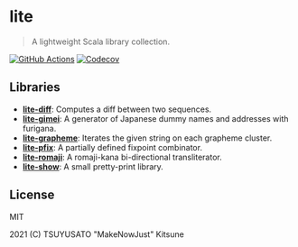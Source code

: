 # lite

> A lightweight Scala library collection.

[![GitHub Actions](https://img.shields.io/github/workflow/status/MakeNowJust-Labo/lite/Scala/main?logo=github&style=for-the-badge)](https://github.com/MakeNowJust-Labo/lite/actions)
[![Codecov](https://img.shields.io/codecov/c/gh/MakeNowJust-Labo/lite?logo=codecov&style=for-the-badge)](https://codecov.io/gh/MakeNowJust-Labo/lite)

## Libraries

- [**lite-diff**](modules/lite-diff): Computes a diff between two sequences.
- [**lite-gimei**](modules/lite-gimei): A generator of Japanese dummy names and addresses with furigana.
- [**lite-grapheme**](modules/lite-grapheme): Iterates the given string on each grapheme cluster.
- [**lite-pfix**](modules/lite-pfix): A partially defined fixpoint combinator.
- [**lite-romaji**](modules/lite-romaji): A romaji-kana bi-directional transliterator.
- [**lite-show**](modules/lite-show): A small pretty-print library.

## License

MIT

2021 (C) TSUYUSATO "MakeNowJust" Kitsune
